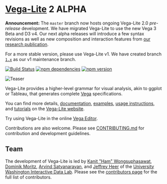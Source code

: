 # [Vega-Lite](https://vega.github.io/vega-lite/) 2 ALPHA

**Announcement:** The `master` branch now hosts ongoing Vega-Lite 2.0 *pre-release* development.
We have migrated Vega-Lite to use the new Vega 3 Beta and D3 v4.
Our next alpha releases will introduce a few syntax revisions as well as new composition and interaction features from [our research publication](http://idl.cs.washington.edu/papers/vega-lite).

For a more stable version, please use Vega-Lite v1. We have created branch [`1.x`](https://github.com/vega/vega-lite/tree/1.x) as our v1 maintenance branch.

[![Build Status](https://travis-ci.org/vega/vega-lite.svg?branch=master)](https://travis-ci.org/vega/vega-lite)
[![npm dependencies](https://david-dm.org/vega/vega-lite.svg)](https://www.npmjs.com/package/vega-lite)
[![npm version](https://img.shields.io/npm/v/vega-lite.svg)](https://www.npmjs.com/package/vega-lite)

![Teaser](site/static/teaser.png)

Vega-Lite provides a higher-level grammar for visual analysis, akin to ggplot or Tableau, that generates complete [Vega](https://vega.github.io/) specifications.

You can find more details, [documentation](https://vega.github.io/vega-lite/docs/), [examples](https://vega.github.io/vega-lite/examples/), [usage instructions](https://vega.github.io/vega-lite/usage/embed.html), and [tutorials](https://vega.github.io/vega-lite/tutorials/getting_started.html) on the [Vega-Lite website](https://vega.github.io/vega-lite/).

Try using Vega-Lite in the online [Vega Editor](https://vega.github.io/new-editor/#/vega_lite).

Contributions are also welcome. Please see [CONTRIBUTING.md](CONTRIBUTING.md) for contribution and development guidelines.

## Team

The development of Vega-Lite is led by [Kanit "Ham" Wongsuphasawat](https://twitter.com/kanitw), [Dominik Moritz](https://twitter.com/domoritz), [Arvind Satyanarayan](https://twitter.com/arvindsatya1), and [Jeffrey Heer](https://twitter.com/jeffrey_heer) of the [University Washington Interactive Data Lab](https://idl.cs.washington.edu).
Please see the [contributors page](https://github.com/vega/vega-lite/graphs/contributors) for the full list of contributors.
